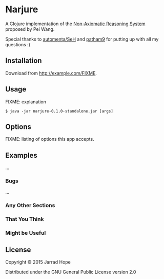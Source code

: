 # Narjure

A Clojure implementation of the [Non-Axiomatic Reasoning System](https://github.com/opennars/opennars) proposed by Pei Wang.

Special thanks to [automenta/SeH](https://github.com/automenta) and [patham9](https://github.com/patham9) for putting up with all my questions :)

## Installation

Download from http://example.com/FIXME.

## Usage

FIXME: explanation

    $ java -jar narjure-0.1.0-standalone.jar [args]

## Options

FIXME: listing of options this app accepts.

## Examples

...

### Bugs

...

### Any Other Sections
### That You Think
### Might be Useful

## License

Copyright © 2015 Jarrad Hope

Distributed under the GNU General Public License version 2.0
